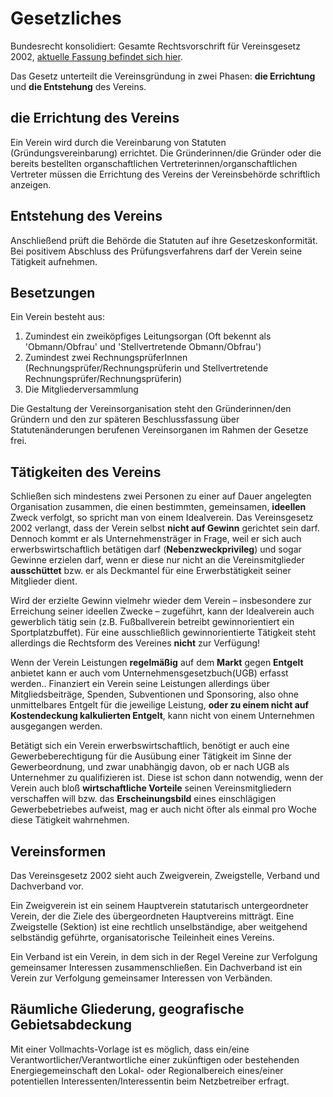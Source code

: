 # Gesetzliches

Bundesrecht konsolidiert: Gesamte Rechtsvorschrift für Vereinsgesetz 2002, [aktuelle Fassung befindet sich hier](https://www.ris.bka.gv.at/GeltendeFassung.wxe?Abfrage=Bundesnormen&Gesetzesnummer=20001917).

Das Gesetz unterteilt die Vereinsgründung in zwei Phasen: **die Errichtung** und **die Entstehung** des Vereins.

## die Errichtung des Vereins

Ein Verein wird durch die Vereinbarung von Statuten (Gründungsvereinbarung) errichtet. Die Gründerinnen/die Gründer oder die bereits bestellten organschaftlichen Vertreterinnen/organschaftlichen Vertreter müssen die Errichtung des Vereins der Vereinsbehörde schriftlich anzeigen.

## Entstehung des Vereins
Anschließend prüft die Behörde die Statuten auf ihre Gesetzeskonformität. Bei positivem Abschluss des Prüfungsverfahrens darf der Verein seine Tätigkeit aufnehmen.

## Besetzungen
Ein Verein besteht aus:
1. Zumindest ein zweiköpfiges Leitungsorgan (Oft bekennt als 'Obmann/Obfrau' und 'Stellvertretende Obmann/Obfrau')
2. Zumindest zwei RechnungsprüferInnen (Rechnungsprüfer/Rechnungsprüferin und Stellvertretende Rechnungsprüfer/Rechnungsprüferin)
3. Die Mitgliederversammlung

Die Gestaltung der Vereinsorganisation steht den Gründerinnen/den Gründern und den zur späteren Beschlussfassung über Statutenänderungen berufenen Vereinsorganen im Rahmen der Gesetze frei.

## Tätigkeiten des Vereins

Schließen sich mindestens zwei Personen zu einer auf Dauer angelegten Organisation zusammen, die einen bestimmten, gemeinsamen, **ideellen** Zweck verfolgt, so spricht man von einem Idealverein. Das Vereinsgesetz 2002 verlangt, dass der Verein selbst **nicht auf Gewinn** gerichtet sein darf. Dennoch kommt er als Unternehmensträger in Frage, weil er sich auch erwerbswirtschaftlich betätigen darf (**Nebenzweckprivileg**) und sogar Gewinne erzielen darf, wenn er diese nur nicht an die Vereinsmitglieder **ausschüttet** bzw. er als Deckmantel für eine Erwerbstätigkeit seiner Mitglieder dient.

Wird der erzielte Gewinn vielmehr wieder dem Verein – insbesondere zur Erreichung seiner ideellen Zwecke – zugeführt, kann der Idealverein auch gewerblich tätig sein (z.B. Fußballverein betreibt gewinnorientiert ein Sportplatzbuffet). Für eine ausschließlich gewinnorientierte Tätigkeit steht allerdings die Rechtsform des Vereines **nicht** zur Verfügung!

Wenn der Verein Leistungen **regelmäßig** auf dem **Markt** gegen **Entgelt** anbietet kann er auch vom Unternehmensgesetzbuch(UGB) erfasst werden.. Finanziert ein Verein seine Leistungen allerdings über Mitgliedsbeiträge, Spenden, Subventionen und Sponsoring, also ohne unmittelbares Entgelt für die jeweilige Leistung, **oder zu einem nicht auf Kostendeckung kalkulierten Entgelt**, kann nicht von einem Unternehmen ausgegangen werden.

Betätigt sich ein Verein erwerbswirtschaftlich, benötigt er auch eine Gewerbeberechtigung für die Ausübung einer Tätigkeit im Sinne der Gewerbeordnung, und zwar unabhängig davon, ob er nach UGB als Unternehmer zu qualifizieren ist. Diese ist schon dann notwendig, wenn der Verein auch bloß **wirtschaftliche Vorteile** seinen Vereinsmitgliedern verschaffen will bzw. das **Erscheinungsbild** eines einschlägigen Gewerbebetriebes aufweist, mag er auch nicht öfter als einmal pro Woche diese Tätigkeit wahrnehmen.

## Vereinsformen

Das Vereinsgesetz 2002 sieht auch Zweigverein, Zweigstelle, Verband und Dachverband vor.

Ein Zweigverein ist ein seinem Hauptverein statutarisch untergeordneter Verein, der die Ziele des übergeordneten Hauptvereins mitträgt. Eine Zweigstelle (Sektion) ist eine rechtlich unselbständige, aber weitgehend selbständig geführte, organisatorische Teileinheit eines Vereins.

Ein Verband ist ein Verein, in dem sich in der Regel Vereine zur Verfolgung gemeinsamer Interessen zusammenschließen. Ein Dachverband ist ein Verein zur Verfolgung gemeinsamer Interessen von Verbänden.

## Räumliche Gliederung, geografische Gebietsabdeckung

Mit einer Vollmachts-Vorlage ist es möglich, dass ein/eine Verantwortlicher/Verantwortliche einer zukünftigen oder bestehenden Energiegemeinschaft den Lokal- oder Regionalbereich eines/einer potentiellen Interessenten/Interessentin beim Netzbetreiber erfragt.